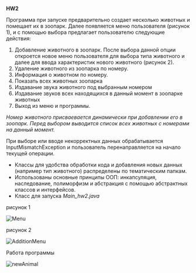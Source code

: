 **HW2**

Программа при запуске предварительно создает несколько животных и помещает их в зоопарк.
Далее появляется меню пользователя (рисунок 1), и с помощью выбора предлагает пользователю следующие действия:

1. Добавление животного в зоопарк. После выбора данной опции откроется новое меню пользователя для выбора типа животного 
и далее для ввода характеристик нового животного (рисунок 2).
2. Удаление животного из зоопарка по номеру.
3. Информация о животном по номеру.
4. Показать всех животных зоопарка
5. Издавание звука животного под выбранным номером
6. Издавание звуков всех находящихся в данный момент в зоопарке животных
7. Выход из меню и программы.

*Номер животного присваевается динамически при добавлении его в зоопарк. Перед выбором выводится список всех животных с
номерами на данный момент.*

При выборе или вводе некорректных данных обрабатывается InputMismatchException и пользователь перенаправляется на начало 
текущей операции.

- Классы для удобства обработки кода и добавления новых данных (например тип животного) распределены по тематическим папкам. 
- Использованы основные принципы ООП: инкапсуляция, наследование, полиморфизм и абстракция с помощью абстрактных 
классов и интерфейсов.
- Класс для запуска *Main_hw2.java*

рисунок 1

![Menu](https://user-images.githubusercontent.com/36072345/213877802-c3389b8a-6ce5-416a-96bb-860434d8d9e9.JPG)

рисунок 2

![AdditionMenu](https://user-images.githubusercontent.com/36072345/213877825-6bc889b7-65c9-4d40-b804-903578c2dd5e.JPG)

Работа программы

![newAnimal](https://user-images.githubusercontent.com/36072345/213877907-df34f606-d390-42b7-b1d4-4cd28b71a525.JPG)

